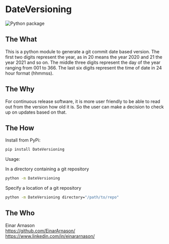 # DateVersioning

![Python package](https://github.com/EinarArnason/DateVersioning/workflows/Python%20package/badge.svg)

## The What

This is a python module to generate a git commit date based version. The first two digits represent the year, as in 20 means the year 2020 and 21 the year 2021 and so on. The middle three digits represent the day of the year ranging from 001 to 366. The last six digits represent the time of date in 24 hour format (hhmmss).

## The Why

For continuous release software, it is more user friendly to be able to read out from the version how old it is. So the user can make a decision to check up on updates based on that.

## The How

Install from PyPi:

```bash
pip install DateVersioning
```

Usage:

In a directory containing a git repository

```bash
python -m DateVersioning
```

Specify a location of a git repository

```bash
python -m DateVersioning directory="/path/to/repo"
```

## The Who

Einar Arnason  
<https://github.com/EinarArnason/>  
<https://www.linkedin.com/in/einararnason/>
